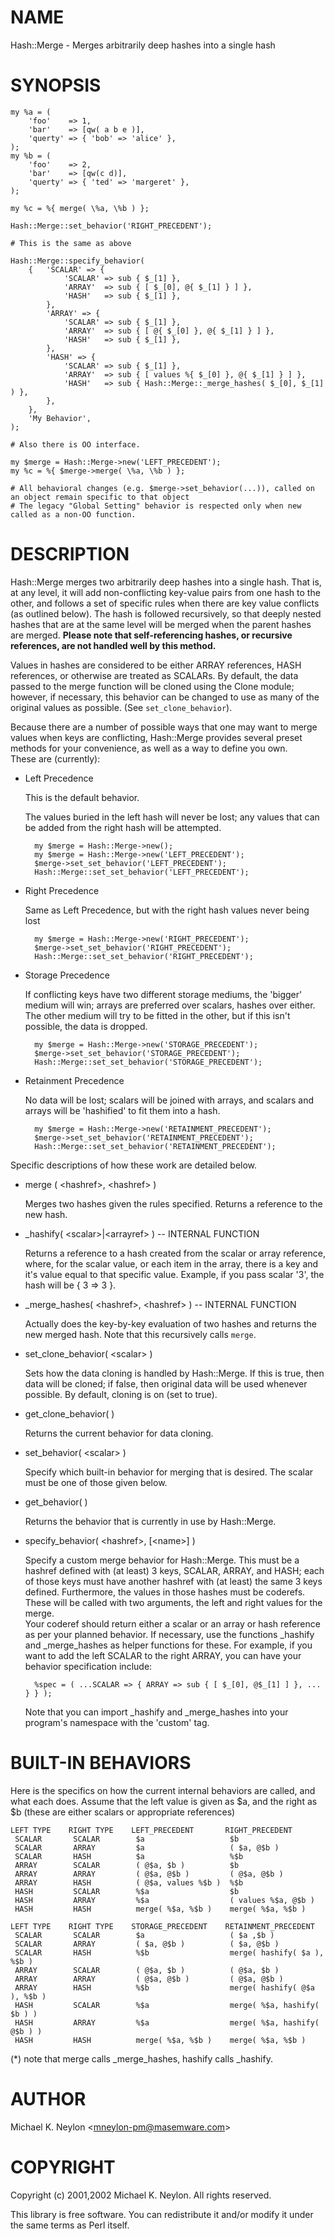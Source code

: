 # NAME

Hash::Merge - Merges arbitrarily deep hashes into a single hash

# SYNOPSIS

    my %a = (
        'foo'    => 1,
        'bar'    => [qw( a b e )],
        'querty' => { 'bob' => 'alice' },
    );
    my %b = (
        'foo'    => 2,
        'bar'    => [qw(c d)],
        'querty' => { 'ted' => 'margeret' },
    );
    
    my %c = %{ merge( \%a, \%b ) };
    
    Hash::Merge::set_behavior('RIGHT_PRECEDENT');
    
    # This is the same as above
    
    Hash::Merge::specify_behavior(
        {   'SCALAR' => {
                'SCALAR' => sub { $_[1] },
                'ARRAY'  => sub { [ $_[0], @{ $_[1] } ] },
                'HASH'   => sub { $_[1] },
            },
            'ARRAY' => {
                'SCALAR' => sub { $_[1] },
                'ARRAY'  => sub { [ @{ $_[0] }, @{ $_[1] } ] },
                'HASH'   => sub { $_[1] },
            },
            'HASH' => {
                'SCALAR' => sub { $_[1] },
                'ARRAY'  => sub { [ values %{ $_[0] }, @{ $_[1] } ] },
                'HASH'   => sub { Hash::Merge::_merge_hashes( $_[0], $_[1] ) },
            },
        },
        'My Behavior',
    );
    
    # Also there is OO interface.
    
    my $merge = Hash::Merge->new('LEFT_PRECEDENT');
    my %c = %{ $merge->merge( \%a, \%b ) };
    
    # All behavioral changes (e.g. $merge->set_behavior(...)), called on an object remain specific to that object
    # The legacy "Global Setting" behavior is respected only when new called as a non-OO function.

# DESCRIPTION

Hash::Merge merges two arbitrarily deep hashes into a single hash.  That
is, at any level, it will add non-conflicting key-value pairs from one
hash to the other, and follows a set of specific rules when there are key
value conflicts (as outlined below).  The hash is followed recursively,
so that deeply nested hashes that are at the same level will be merged 
when the parent hashes are merged.  **Please note that self-referencing
hashes, or recursive references, are not handled well by this method.**

Values in hashes are considered to be either ARRAY references, 
HASH references, or otherwise are treated as SCALARs.  By default, the 
data passed to the merge function will be cloned using the Clone module; 
however, if necessary, this behavior can be changed to use as many of 
the original values as possible.  (See `set_clone_behavior`). 

Because there are a number of possible ways that one may want to merge
values when keys are conflicting, Hash::Merge provides several preset
methods for your convenience, as well as a way to define you own.  
These are (currently):

- Left Precedence

    This is the default behavior.

    The values buried in the left hash will never
    be lost; any values that can be added from the right hash will be
    attempted.

        my $merge = Hash::Merge->new();
        my $merge = Hash::Merge->new('LEFT_PRECEDENT');
        $merge->set_set_behavior('LEFT_PRECEDENT');
        Hash::Merge::set_set_behavior('LEFT_PRECEDENT');

- Right Precedence

    Same as Left Precedence, but with the right
    hash values never being lost

        my $merge = Hash::Merge->new('RIGHT_PRECEDENT');
        $merge->set_set_behavior('RIGHT_PRECEDENT');
        Hash::Merge::set_set_behavior('RIGHT_PRECEDENT');

- Storage Precedence

    If conflicting keys have two different
    storage mediums, the 'bigger' medium will win; arrays are preferred over
    scalars, hashes over either.  The other medium will try to be fitted in
    the other, but if this isn't possible, the data is dropped.

        my $merge = Hash::Merge->new('STORAGE_PRECEDENT');
        $merge->set_set_behavior('STORAGE_PRECEDENT');
        Hash::Merge::set_set_behavior('STORAGE_PRECEDENT');

- Retainment Precedence

    No data will be lost; scalars will be joined
    with arrays, and scalars and arrays will be 'hashified' to fit them into
    a hash.

        my $merge = Hash::Merge->new('RETAINMENT_PRECEDENT');
        $merge->set_set_behavior('RETAINMENT_PRECEDENT');
        Hash::Merge::set_set_behavior('RETAINMENT_PRECEDENT');

Specific descriptions of how these work are detailed below.

- merge ( &lt;hashref>, &lt;hashref> )

    Merges two hashes given the rules specified.  Returns a reference to 
    the new hash.

- \_hashify( &lt;scalar>|&lt;arrayref> ) -- INTERNAL FUNCTION

    Returns a reference to a hash created from the scalar or array reference, 
    where, for the scalar value, or each item in the array, there is a key
    and it's value equal to that specific value.  Example, if you pass scalar
    '3', the hash will be { 3 => 3 }.

- \_merge\_hashes( &lt;hashref>, &lt;hashref> ) -- INTERNAL FUNCTION

    Actually does the key-by-key evaluation of two hashes and returns 
    the new merged hash.  Note that this recursively calls `merge`.

- set\_clone\_behavior( &lt;scalar> ) 

    Sets how the data cloning is handled by Hash::Merge.  If this is true,
    then data will be cloned; if false, then original data will be used
    whenever possible.  By default, cloning is on (set to true).

- get\_clone\_behavior( )

    Returns the current behavior for data cloning.

- set\_behavior( &lt;scalar> )

    Specify which built-in behavior for merging that is desired.  The scalar
    must be one of those given below.

- get\_behavior( )

    Returns the behavior that is currently in use by Hash::Merge.

- specify\_behavior( &lt;hashref>, \[&lt;name>\] )

    Specify a custom merge behavior for Hash::Merge.  This must be a hashref
    defined with (at least) 3 keys, SCALAR, ARRAY, and HASH; each of those
    keys must have another hashref with (at least) the same 3 keys defined.
    Furthermore, the values in those hashes must be coderefs.  These will be
    called with two arguments, the left and right values for the merge.  
    Your coderef should return either a scalar or an array or hash reference
    as per your planned behavior.  If necessary, use the functions
    \_hashify and \_merge\_hashes as helper functions for these.  For example,
    if you want to add the left SCALAR to the right ARRAY, you can have your
    behavior specification include:

        %spec = ( ...SCALAR => { ARRAY => sub { [ $_[0], @$_[1] ] }, ... } } );

    Note that you can import \_hashify and \_merge\_hashes into your program's
    namespace with the 'custom' tag.

# BUILT-IN BEHAVIORS

Here is the specifics on how the current internal behaviors are called, 
and what each does.  Assume that the left value is given as $a, and
the right as $b (these are either scalars or appropriate references)

    LEFT TYPE    RIGHT TYPE    LEFT_PRECEDENT       RIGHT_PRECEDENT
     SCALAR       SCALAR        $a                   $b
     SCALAR       ARRAY         $a                   ( $a, @$b )
     SCALAR       HASH          $a                   %$b
     ARRAY        SCALAR        ( @$a, $b )          $b
     ARRAY        ARRAY         ( @$a, @$b )         ( @$a, @$b )
     ARRAY        HASH          ( @$a, values %$b )  %$b 
     HASH         SCALAR        %$a                  $b
     HASH         ARRAY         %$a                  ( values %$a, @$b )
     HASH         HASH          merge( %$a, %$b )    merge( %$a, %$b )

    LEFT TYPE    RIGHT TYPE    STORAGE_PRECEDENT    RETAINMENT_PRECEDENT
     SCALAR       SCALAR        $a                   ( $a ,$b )
     SCALAR       ARRAY         ( $a, @$b )          ( $a, @$b )
     SCALAR       HASH          %$b                  merge( hashify( $a ), %$b )
     ARRAY        SCALAR        ( @$a, $b )          ( @$a, $b )
     ARRAY        ARRAY         ( @$a, @$b )         ( @$a, @$b )
     ARRAY        HASH          %$b                  merge( hashify( @$a ), %$b )
     HASH         SCALAR        %$a                  merge( %$a, hashify( $b ) )
     HASH         ARRAY         %$a                  merge( %$a, hashify( @$b ) )
     HASH         HASH          merge( %$a, %$b )    merge( %$a, %$b )

(\*) note that merge calls \_merge\_hashes, hashify calls \_hashify.

# AUTHOR

Michael K. Neylon &lt;mneylon-pm@masemware.com>

# COPYRIGHT

Copyright (c) 2001,2002 Michael K. Neylon. All rights reserved.

This library is free software.  You can redistribute it and/or modify it 
under the same terms as Perl itself.
